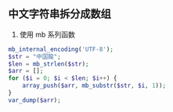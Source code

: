 ## 中文字符串拆分成数组

1. 使用 mb 系列函数

```php
mb_internal_encoding('UTF-8');
$str = "中国龍";
$len = mb_strlen($str);
$arr = [];
for ($i = 0; $i < $len; $i++) {
    array_push($arr, mb_substr($str, $i, 1));
}
var_dump($arr);

```
